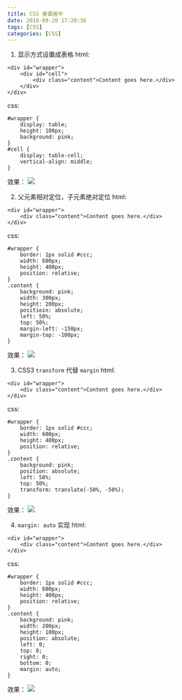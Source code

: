 ```yaml
---
title: CSS 垂直居中
date: 2018-09-20 17:20:36
tags: [CSS]
categories: [CSS]
---
```


1. 显示方式设置成表格
html:
```
<div id="wrapper">
    <div id="cell">
        <div class="content">Content goes here.</div>
    </div>
</div>
```
css:
```
#wrapper {
    display: table;
    height: 100px;
    background: pink;
}
#cell {
    display: table-cell;
    vertical-align: middle;
}
```
效果：
![](https://capping.github.io/images/css/css-vertical-center-01.jpg)

2. 父元素相对定位，子元素绝对定位
html:
```
<div id="wrapper">
    <div class="content">Content goes here.</div>
</div>
```
css:
```
#wrapper {
    border: 1px solid #ccc;
    width: 600px;
    height: 400px;
    position: relative;
}
.content {
    background: pink;
    width: 300px;
    height: 200px;
    positioin: absolute;
    left: 50%;
    top: 50%;
    margin-left: -150px;
    margin-top: -100px;
}
```
效果：
![](https://capping.github.io/images/css/css-vertical-center-02.jpg)

3. CSS3 `transform` 代替 `margin`
html:
```
<div id="wrapper">
    <div class="content">Content goes here.</div>
</div>
```
css:
```
#wrapper {
    border: 1px solid #ccc;
    width: 600px;
    height: 400px;
    position: relative;
}
.content {
    background: pink;
    position: absolute;
    left: 50%;
    top: 50%;
    transform: translate(-50%, -50%);
}
```
效果：
![](https://capping.github.io/images/css/css-vertical-center-03.jpg)

4. `margin: auto` 实现
html:
```
<div id="wrapper">
    <div class="content">Content goes here.</div>
</div>
```
css:
```
#wrapper {
    border: 1px solid #ccc;
    width: 600px;
    height: 400px;
    position: relative;
}
.content {
    background: pink;
    width: 200px;
    height: 100px;
    position: absolute;
    left: 0;
    top: 0;
    right: 0;
    bottom: 0;
    margin: auto;
}
```
效果：
![](https://capping.github.io/images/css/css-vertical-center-04.jpg)
